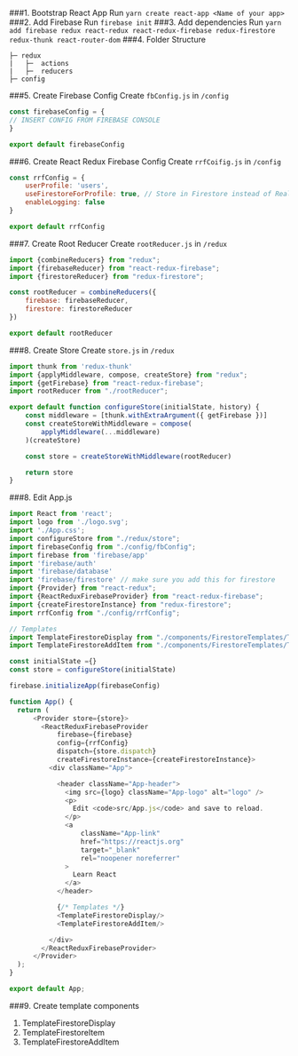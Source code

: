 ###1. Bootstrap React App
Run `yarn create react-app <Name of your app>`
###2. Add Firebase
Run `firebase init`
###3. Add dependencies
Run `yarn add firebase redux react-redux react-redux-firebase redux-firestore redux-thunk react-router-dom`
###4. Folder Structure
```
├─ redux
|   ├─  actions
|   ├─  reducers
├─ config
```
###5. Create Firebase Config
Create `fbConfig.js` in `/config`
```javascript
const firebaseConfig = {
// INSERT CONFIG FROM FIREBASE CONSOLE
}

export default firebaseConfig
```
###6. Create React Redux Firebase Config
Create `rrfCoifig.js` in `/config`
```javascript
const rrfConfig = {
    userProfile: 'users',
    useFirestoreForProfile: true, // Store in Firestore instead of Real Time DB
    enableLogging: false
}

export default rrfConfig
```
###7. Create Root Reducer
Create `rootReducer.js` in `/redux`
```javascript
import {combineReducers} from "redux";
import {firebaseReducer} from "react-redux-firebase";
import {firestoreReducer} from "redux-firestore";

const rootReducer = combineReducers({
    firebase: firebaseReducer,
    firestore: firestoreReducer
})

export default rootReducer
```
###8. Create Store
Create `store.js` in `/redux`
```javascript
import thunk from 'redux-thunk'
import {applyMiddleware, compose, createStore} from "redux";
import {getFirebase} from "react-redux-firebase";
import rootReducer from "./rootReducer";

export default function configureStore(initialState, history) {
    const middleware = [thunk.withExtraArgument({ getFirebase })]
    const createStoreWithMiddleware = compose(
        applyMiddleware(...middleware)
    )(createStore)

    const store = createStoreWithMiddleware(rootReducer)

    return store
}
```
###8. Edit App.js
```javascript
import React from 'react';
import logo from './logo.svg';
import './App.css';
import configureStore from "./redux/store";
import firebaseConfig from "./config/fbConfig";
import firebase from 'firebase/app'
import 'firebase/auth'
import 'firebase/database'
import 'firebase/firestore' // make sure you add this for firestore
import {Provider} from "react-redux";
import {ReactReduxFirebaseProvider} from "react-redux-firebase";
import {createFirestoreInstance} from "redux-firestore";
import rrfConfig from "./config/rrfConfig";

// Templates
import TemplateFirestoreDisplay from "./components/FirestoreTemplates/TemplateFirestoreDisplay";
import TemplateFirestoreAddItem from "./components/FirestoreTemplates/TemplateFirestoreAddItem";

const initialState ={}
const store = configureStore(initialState)

firebase.initializeApp(firebaseConfig)

function App() {
  return (
      <Provider store={store}>
        <ReactReduxFirebaseProvider
            firebase={firebase}
            config={rrfConfig}
            dispatch={store.dispatch}
            createFirestoreInstance={createFirestoreInstance}>
          <div className="App">

            <header className="App-header">
              <img src={logo} className="App-logo" alt="logo" />
              <p>
                Edit <code>src/App.js</code> and save to reload.
              </p>
              <a
                  className="App-link"
                  href="https://reactjs.org"
                  target="_blank"
                  rel="noopener noreferrer"
              >
                Learn React
              </a>
            </header>

            {/* Templates */}
            <TemplateFirestoreDisplay/>
            <TemplateFirestoreAddItem/>

          </div>
        </ReactReduxFirebaseProvider>
      </Provider>
  );
}

export default App;

```
###9. Create template components
1. TemplateFirestoreDisplay
2. TemplateFirestoreItem
3. TemplateFirestoreAddItem
